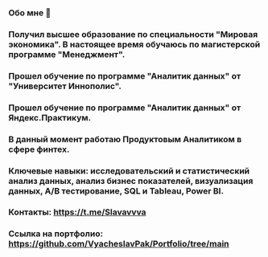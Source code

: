 ### Обо мне 👋

### Получил высшее образование по специальности "Мировая экономика". В настоящее время обучаюсь по магистерской программе "Менеджмент".

### Прошел обучение по программе "Аналитик данных" от "Университет Иннополис".
### Прошел обучение по программе "Аналитик данных" от Яндекс.Практикум.

### В данный момент работаю Продуктовым Аналитиком в сфере финтех.  

### Ключевые навыки: исследовательский и статистический анализ данных, анализ бизнес показателей, визуализация данных, А/В тестирование, SQL и Tableau, Power BI. 

### Контакты: https://t.me/Slavavvva
### Ссылка на портфолио: https://github.com/VyacheslavPak/Portfolio/tree/main
